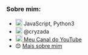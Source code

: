### Sobre mim:
- <img draggable="false" width="18" src="https://media.tenor.com/0-M-_QQY4eQAAAAj/pixel-heart.gif" alt="<3"> JavaScript, Python3
- <img draggable="false" width="18" src="https://logodownload.org/wp-content/uploads/2017/11/discord-logo-1-1.png" alt="Discord"> @cryzada
- <a href="https://www.youtube.com/channel/UCmLigJ8NtSrrVwgitwks04Q"><img draggable="false" width="18" src="https://upload.wikimedia.org/wikipedia/commons/e/ef/Youtube_logo.png" alt="YouTube"> Meu Canal do YouTube</a>
- 😊 <a href="https://lucasmarques.xyz" target="_black">Mais sobre mim</a>
